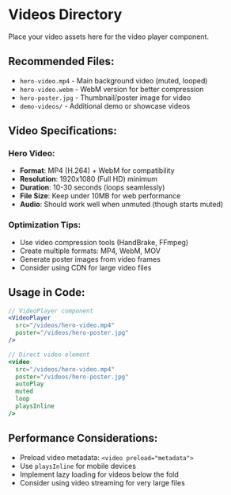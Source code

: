 # Videos Directory

Place your video assets here for the video player component.

## Recommended Files:
- `hero-video.mp4` - Main background video (muted, looped)
- `hero-video.webm` - WebM version for better compression
- `hero-poster.jpg` - Thumbnail/poster image for video
- `demo-videos/` - Additional demo or showcase videos

## Video Specifications:
### Hero Video:
- **Format**: MP4 (H.264) + WebM for compatibility
- **Resolution**: 1920x1080 (Full HD) minimum
- **Duration**: 10-30 seconds (loops seamlessly)
- **File Size**: Keep under 10MB for web performance
- **Audio**: Should work well when unmuted (though starts muted)

### Optimization Tips:
- Use video compression tools (HandBrake, FFmpeg)
- Create multiple formats: MP4, WebM, MOV
- Generate poster images from video frames
- Consider using CDN for large video files

## Usage in Code:
```jsx
// VideoPlayer component
<VideoPlayer 
  src="/videos/hero-video.mp4"
  poster="/videos/hero-poster.jpg"
/>

// Direct video element
<video 
  src="/videos/hero-video.mp4"
  poster="/videos/hero-poster.jpg"
  autoPlay
  muted
  loop
  playsInline
/>
```

## Performance Considerations:
- Preload video metadata: `<video preload="metadata">`
- Use `playsInline` for mobile devices
- Implement lazy loading for videos below the fold
- Consider using video streaming for very large files

